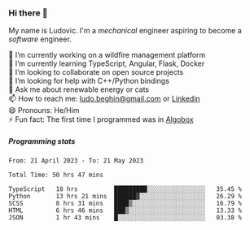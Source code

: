 ### Hi there 👋

My name is Ludovic. I'm a *mechanical* engineer aspiring to become a *software* engineer.

 🔭 I’m currently working on a wildfire management platform<br/>
 🌱 I’m currently learning TypeScript, Angular, Flask, Docker<br/>
 👯 I’m looking to collaborate on open source projects<br/>
 🤔 I’m looking for help with C++/Python bindings<br/>
 💬 Ask me about renewable energy or cats<br/>
 📫 How to reach me: ludo.beghin@gmail.com or [Linkedin](https://www.linkedin.com/in/ludovic-beghin/)<br/>
 😄 Pronouns: He/Him<br/>
 ⚡ Fun fact: The first time I programmed was in [Algobox](https://fr.wikipedia.org/wiki/Algobox)<br/>

##### Programming stats
<!--START_SECTION:waka-->

```text
From: 21 April 2023 - To: 21 May 2023

Total Time: 50 hrs 47 mins

TypeScript   18 hrs          █████████░░░░░░░░░░░░░░░░   35.45 %
Python       13 hrs 21 mins  ██████▓░░░░░░░░░░░░░░░░░░   26.29 %
SCSS         8 hrs 31 mins   ████▒░░░░░░░░░░░░░░░░░░░░   16.79 %
HTML         6 hrs 46 mins   ███▒░░░░░░░░░░░░░░░░░░░░░   13.33 %
JSON         1 hr 43 mins    █░░░░░░░░░░░░░░░░░░░░░░░░   03.38 %
```

<!--END_SECTION:waka-->
